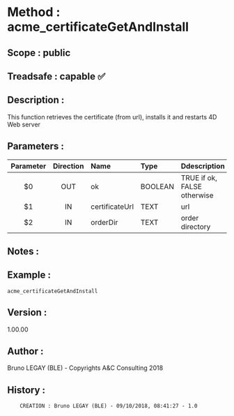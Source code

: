 ﻿# **Method :** acme_certificateGetAndInstall## **Scope :** public## **Treadsafe :** capable ✅ ## **Description :** This function retrieves the certificate (from url), installs it and restarts 4D Web server## **Parameters :** | Parameter | Direction | Name | Type | Ddescription | |:----:|:----:|:----|:----|:----| | $0 | OUT | ok | BOOLEAN | TRUE if ok, FALSE otherwise | | $1 | IN | certificateUrl | TEXT | url | | $2 | IN | orderDir | TEXT | order directory | ## **Notes :** ## **Example :** ```acme_certificateGetAndInstall```## **Version :** 1.00.00## **Author :** Bruno LEGAY (BLE) - Copyrights A&C Consulting 2018## **History :**          CREATION : Bruno LEGAY (BLE) - 09/10/2018, 08:41:27 - 1.0